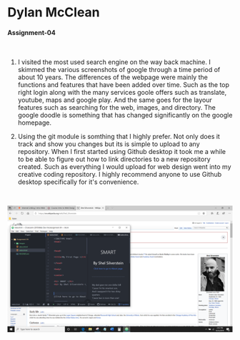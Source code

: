 #  Dylan McClean

####  Assignment-04



<br />


<p>

1. I visited the most used search engine on the way back machine. I skimmed the various screenshots of google through a time period of about 10 years. The differences of the webpage were mainly the functions and features that have been added over time. Such as the top right login along with the many services goole offers such as translate, youtube, maps and google play. And the same goes for the layour features such as searching for the web, images, and directory. The google doodle is something that has changed significantly on the google homepage.

</p>



2. Using the git module is somthing that I highly prefer. Not only does it track and show you changes but its is simple to upload to any repository. When I first started using Github desktop it took me a while to be able to figure out how to link directories to a new repository created. Such as everything I would upload for web design went into my creative coding repository. I highly recommend anyone to use Github desktop specifically for it's convenience.





<br>

![SCREENSHOT OF ASSIGNMENT 4 PROGRESS](Imaging/screenshot.PNG)
